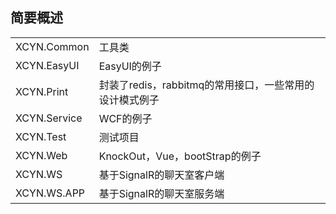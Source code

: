 <h2>简要概述</h2>
<table>
	<tr>
		<td>XCYN.Common</td>
		<td>工具类</td>
	</tr>
	<tr>
		<td>XCYN.EasyUI</td>
		<td>EasyUI的例子</td>
	</tr>
	<tr>
		<td>XCYN.Print</td>
		<td>封装了redis，rabbitmq的常用接口，一些常用的设计模式例子</td>
	</tr>
	<tr>
		<td>XCYN.Service</td>
		<td>WCF的例子</td>
	</tr>
	<tr>
		<td>XCYN.Test</td>
		<td>测试项目</td>
	</tr>
	<tr>
		<td>XCYN.Web</td>
		<td>KnockOut，Vue，bootStrap的例子</td>
	</tr>
	<tr>
		<td>XCYN.WS</td>
		<td>基于SignalR的聊天室客户端</td>
	</tr>
	<tr>
		<td>XCYN.WS.APP</td>
		<td>基于SignalR的聊天室服务端</td>
	</tr>
</table>
